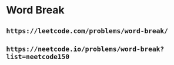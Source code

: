# Word Break

## `https://leetcode.com/problems/word-break/`

## `https://neetcode.io/problems/word-break?list=neetcode150`
